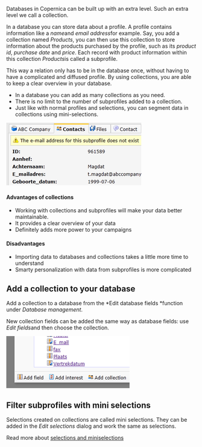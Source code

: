 Databases in Copernica can be built up with an extra level. Such an
extra level we call a collection.

In a database you can store data about a profile. A profile contains
information like a *name*and *email address*for example. Say, you add a
collection named *Products*, you can then use this collection to store
information about the products purchased by the profile, such as its
*product id*, *purchase date* and *price*. Each record with product
information within this collection *Products*is called a subprofile.

This way a relation only has to be in the database once, without having
to have a complicated and diffused profile. By using collections, you
are able to keep a clear overview in your database.

-   In a database you can add as many collections as you need.
-   There is no limit to the number of subprofiles added to a
    collection.
-   Just like with normal profiles and selections, you can segment data
    in collections using mini-selections.

![](images/databases-collection-tab.png)

#### Advantages of collections

-   Working with collections and subprofiles will make your data better
    maintainable.
-   It provides a clear overview of your data
-   Definitely adds more power to your campaigns

#### Disadvantages

-   Importing data to databases and collections takes a little more time
    to understand
-   Smarty personalization with data from subprofiles is more
    complicated

Add a collection to your database
---------------------------------

Add a collection to a database from the *Edit database fields *function
under *Database management*.

New collection fields can be added the same way as database fields: use
*Edit fields*and then choose the collection.

![](images/databases-add-collection.png)

Filter subprofiles with mini selections
---------------------------------------

Selections created on collections are called mini selections. They can
be added in the *Edit selections* dialog and work the same as
selections.

Read more about [selections and
miniselections](<http://www.copernica.com/en/support/working-with-selections>)
